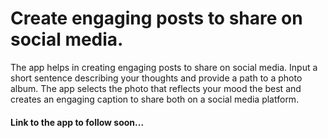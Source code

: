 # Create engaging posts to share on social media.

The app helps in creating engaging posts to share on social media. Input a short sentence describing your  thoughts and provide a path to a photo album. The app selects the photo that reflects your mood the best and creates an engaging caption to share both on a social media platform.

#### Link to the app to follow soon...
